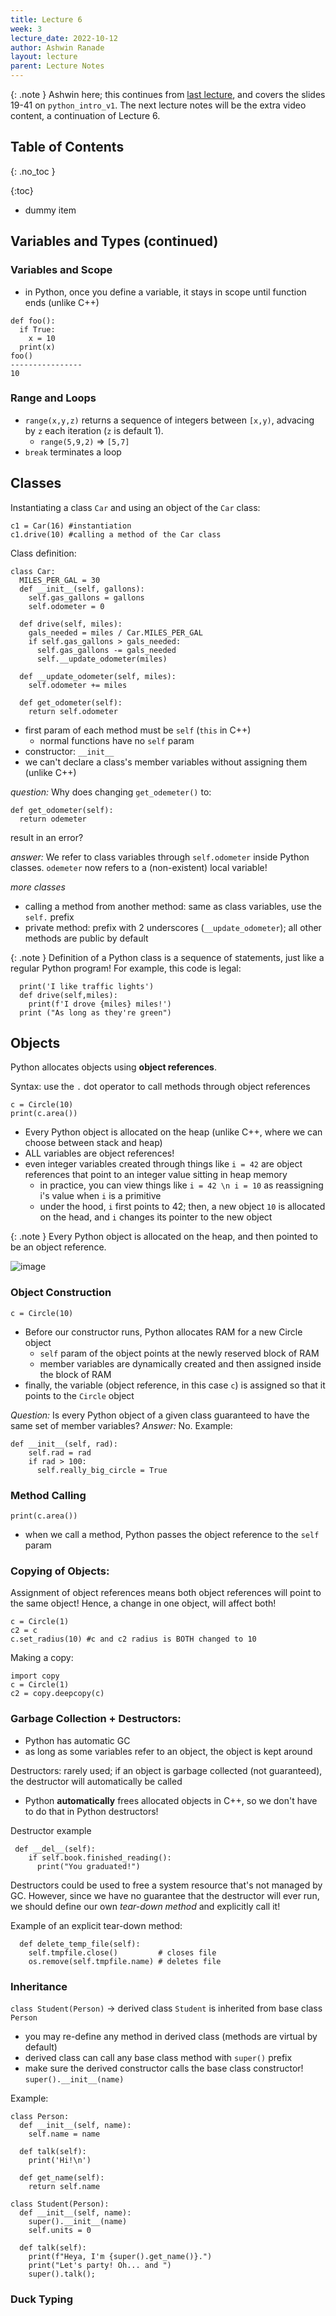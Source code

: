 ```yaml
---
title: Lecture 6
week: 3
lecture_date: 2022-10-12
author: Ashwin Ranade
layout: lecture
parent: Lecture Notes
---
```

{: .note }
Ashwin here; this continues from [last lecture]({{site.baseurl}}/lectures/05), and covers the slides 19-41 on `python_intro_v1`. The next lecture notes will be the extra video content, a continuation of Lecture 6.

## Table of Contents
{: .no_toc }

{:toc}
- dummy item

## Variables and Types (continued)
### Variables and Scope
- in Python, once you define a variable, it stays in scope until function ends (unlike C++)

```
def foo(): 
  if True: 
    x = 10
  print(x)
foo()
----------------
10
```
### Range and Loops

- `range(x,y,z)` returns a sequence of integers between `[x,y)`, advacing by `z` each iteration (`z` is default 1).
  - `range(5,9,2)` => `[5,7]`
- `break` terminates a loop

## Classes
Instantiating a class `Car` and using an object of the `Car` class:
```
c1 = Car(16) #instantiation
c1.drive(10) #calling a method of the Car class
```

Class definition:
```
class Car:
  MILES_PER_GAL = 30
  def __init__(self, gallons):
    self.gas_gallons = gallons
    self.odometer = 0

  def drive(self, miles):
    gals_needed = miles / Car.MILES_PER_GAL
    if self.gas_gallons > gals_needed:
      self.gas_gallons -= gals_needed
      self.__update_odometer(miles)

  def __update_odometer(self, miles):
    self.odometer += miles

  def get_odometer(self):
    return self.odometer
```
- first param of each method must be `self` (`this` in C++)
  -  normal functions have no `self` param
-  constructor: `__init__`
-  we can't declare a class's member variables without assigning them (unlike C++)

_question:_ Why does changing `get_odemeter()` to: 
```
def get_odometer(self): 
  return odemeter
```
result in an error? 

_answer:_ We refer to class variables through `self.odometer` inside Python classes. `odemeter` now refers to a (non-existent) local variable!

_more classes_
- calling a method from another method: same as class variables, use the `self.` prefix
- private method: prefix with 2 underscores (`__update_odometer`); all other methods are public by default

{: .note }
Definition of a Python class is a sequence of statements, just like a regular Python program!
For example, this code is legal: 
```
  print('I like traffic lights')
  def drive(self,miles):
    print(f'I drove {miles} miles!')
  print ("As long as they're green")
```

## Objects
Python allocates objects using **object references**. 

Syntax: use the `.` dot operator to call methods through object references
```
c = Circle(10)
print(c.area())
```

- Every Python object is allocated on the heap (unlike C++, where we can choose between stack and heap)
- ALL variables are object references!
- even integer variables created through things like `i = 42` are object references that point to an integer value sitting in heap memory
  - in practice, you can view things like `i = 42 \n i = 10` as reassigning i's value when `i` is a primitive
  - under the hood, `i` first points to 42; then, a new object `10` is allocated on the head, and `i` changes its pointer to the new object

{: .note }
Every Python object is allocated on the heap, and then pointed to be an object reference. 

![image](https://user-images.githubusercontent.com/6395723/196106783-00b7ea78-28d7-4dcc-ba87-9fa32dd4ac1d.png)

### Object Construction

`c = Circle(10)`
- Before our constructor runs, Python allocates RAM for a new Circle object
  - `self` param of the object points at the newly reserved block of RAM
  - member variables are dynamically created and then assigned inside the block of RAM
- finally, the variable (object reference, in this case `c`) is assigned so that it points to the `Circle` object

_Question:_ Is every Python object of a given class guaranteed to have the same set of member variables? 
_Answer:_ No. Example:
```
def __init__(self, rad):
    self.rad = rad
    if rad > 100:
      self.really_big_circle = True
```

### Method Calling
`print(c.area())`
- when we call a method, Python passes the object reference to the `self` param

### Copying of Objects:
Assignment of object references means both object references will point to the same object! Hence, a change in one object, will affect both!

```
c = Circle(1)
c2 = c
c.set_radius(10) #c and c2 radius is BOTH changed to 10
```

Making a copy: 
```
import copy
c = Circle(1)
c2 = copy.deepcopy(c)
```

### Garbage Collection + Destructors:
- Python has automatic GC
- as long as some variables refer to an object, the object is kept around

Destructors: rarely used; if an object is garbage collected (not guaranteed), the destructor will automatically be called
- Python **automatically** frees allocated objects in C++, so we don't have to do that in Python destructors!

Destructor example
```
 def __del__(self):
    if self.book.finished_reading():
      print("You graduated!")
```

Destructors could be used to free a system resource that's not managed by GC. However, since we have no guarantee that the destructor will ever run, we should define our own _tear-down method_ and explicitly call it!

Example of an explicit tear-down method: 
```
  def delete_temp_file(self):
    self.tmpfile.close()         # closes file
    os.remove(self.tmpfile.name) # deletes file
```

### Inheritance
`class Student(Person)` -> derived class `Student` is inherited from base class `Person`

- you may re-define any method in derived class (methods are virtual by default)
- derived class can call any base class method with `super()` prefix
- make sure the derived constructor calls the base class constructor! `super().__init__(name)`

Example:
```
class Person:
  def __init__(self, name):
    self.name = name

  def talk(self):
    print('Hi!\n')

  def get_name(self):
    return self.name

class Student(Person):
  def __init__(self, name):
    super().__init__(name)
    self.units = 0

  def talk(self):
    print(f"Heya, I'm {super().get_name()}.")
    print("Let's party! Oh... and ")
    super().talk();
```

### Duck Typing


